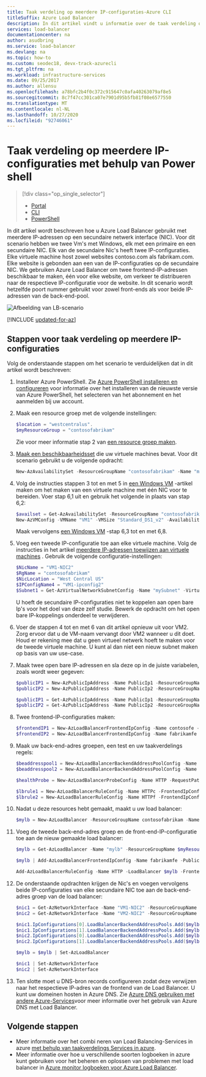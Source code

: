 ```yaml
---
title: Taak verdeling op meerdere IP-configuraties-Azure CLI
titleSuffix: Azure Load Balancer
description: In dit artikel vindt u informatie over de taak verdeling over de primaire en secundaire IP-configuraties met behulp van Azure CLI.
services: load-balancer
documentationcenter: na
author: asudbring
ms.service: load-balancer
ms.devlang: na
ms.topic: how-to
ms.custom: seodec18, devx-track-azurecli
ms.tgt_pltfrm: na
ms.workload: infrastructure-services
ms.date: 09/25/2017
ms.author: allensu
ms.openlocfilehash: a78bfc2b4f0c372c915647c0afa40263079af8e5
ms.sourcegitcommit: 8c7f47cc301ca07e7901d95b5fb81f08e6577550
ms.translationtype: MT
ms.contentlocale: nl-NL
ms.lasthandoff: 10/27/2020
ms.locfileid: "92746061"
---
```

# <a name="load-balancing-on-multiple-ip-configurations-using-powershell"></a>Taak verdeling op meerdere IP-configuraties met behulp van Power shell

> [!div class="op_single_selector"]
> * [Portal](load-balancer-multiple-ip.md)
> * [CLI](load-balancer-multiple-ip-cli.md)
> * [PowerShell](load-balancer-multiple-ip-powershell.md)


In dit artikel wordt beschreven hoe u Azure Load Balancer gebruikt met meerdere IP-adressen op een secundaire netwerk interface (NIC). Voor dit scenario hebben we twee Vm's met Windows, elk met een primaire en een secundaire NIC. Elk van de secundaire Nic's heeft twee IP-configuraties. Elke virtuele machine host zowel websites contoso.com als fabrikam.com. Elke website is gebonden aan een van de IP-configuraties op de secundaire NIC. We gebruiken Azure Load Balancer om twee frontend-IP-adressen beschikbaar te maken, één voor elke website, om verkeer te distribueren naar de respectieve IP-configuratie voor de website. In dit scenario wordt hetzelfde poort nummer gebruikt voor zowel front-ends als voor beide IP-adressen van de back-end-pool.

![Afbeelding van LB-scenario](./media/load-balancer-multiple-ip/lb-multi-ip.PNG)

[!INCLUDE [updated-for-az](../../includes/updated-for-az.md)]

## <a name="steps-to-load-balance-on-multiple-ip-configurations"></a>Stappen voor taak verdeling op meerdere IP-configuraties

Volg de onderstaande stappen om het scenario te verduidelijken dat in dit artikel wordt beschreven:

1. Installeer Azure PowerShell. Zie [Azure PowerShell installeren en configureren](/powershell/azure/) voor informatie over het installeren van de nieuwste versie van Azure PowerShell, het selecteren van het abonnement en het aanmelden bij uw account.
2. Maak een resource groep met de volgende instellingen:

    ```powershell
    $location = "westcentralus".
    $myResourceGroup = "contosofabrikam"
    ```

    Zie voor meer informatie stap 2 van [een resource groep maken](../virtual-machines/scripts/virtual-machines-windows-powershell-sample-create-vm.md?toc=%2fazure%2fload-balancer%2ftoc.json).

3. [Maak een beschikbaarheidsset](../virtual-machines/windows/tutorial-availability-sets.md?toc=%2fazure%2fload-balancer%2ftoc.json) die uw virtuele machines bevat. Voor dit scenario gebruikt u de volgende opdracht:

    ```powershell
    New-AzAvailabilitySet -ResourceGroupName "contosofabrikam" -Name "myAvailset" -Location "West Central US"
    ```

4. Volg de instructies stappen 3 tot en met 5 in [een Windows VM](../virtual-machines/scripts/virtual-machines-windows-powershell-sample-create-vm.md?toc=%2fazure%2fload-balancer%2ftoc.json) -artikel maken om het maken van een virtuele machine met één NIC voor te bereiden. Voer stap 6,1 uit en gebruik het volgende in plaats van stap 6,2:

    ```powershell
    $availset = Get-AzAvailabilitySet -ResourceGroupName "contosofabrikam" -Name "myAvailset"
    New-AzVMConfig -VMName "VM1" -VMSize "Standard_DS1_v2" -AvailabilitySetId $availset.Id
    ```

    Maak vervolgens [een Windows VM](../virtual-machines/scripts/virtual-machines-windows-powershell-sample-create-vm.md?toc=%2fazure%2fload-balancer%2ftoc.json) -stap 6,3 tot en met 6,8.

5. Voeg een tweede IP-configuratie toe aan elke virtuele machine. Volg de instructies in het artikel [meerdere IP-adressen toewijzen aan virtuele machines](../virtual-network/virtual-network-multiple-ip-addresses-powershell.md#add) . Gebruik de volgende configuratie-instellingen:

    ```powershell
    $NicName = "VM1-NIC2"
    $RgName = "contosofabrikam"
    $NicLocation = "West Central US"
    $IPConfigName4 = "VM1-ipconfig2"
    $Subnet1 = Get-AzVirtualNetworkSubnetConfig -Name "mySubnet" -VirtualNetwork $myVnet
    ```

    U hoeft de secundaire IP-configuraties niet te koppelen aan open bare Ip's voor het doel van deze zelf studie. Bewerk de opdracht om het open bare IP-koppelings onderdeel te verwijderen.

6. Voer de stappen 4 tot en met 6 van dit artikel opnieuw uit voor VM2. Zorg ervoor dat u de VM-naam vervangt door VM2 wanneer u dit doet. Houd er rekening mee dat u geen virtueel netwerk hoeft te maken voor de tweede virtuele machine. U kunt al dan niet een nieuw subnet maken op basis van uw use-case.

7. Maak twee open bare IP-adressen en sla deze op in de juiste variabelen, zoals wordt weer gegeven:

    ```powershell
    $publicIP1 = New-AzPublicIpAddress -Name PublicIp1 -ResourceGroupName contosofabrikam -Location 'West Central US' -AllocationMethod Dynamic -DomainNameLabel contoso
    $publicIP2 = New-AzPublicIpAddress -Name PublicIp2 -ResourceGroupName contosofabrikam -Location 'West Central US' -AllocationMethod Dynamic -DomainNameLabel fabrikam

    $publicIP1 = Get-AzPublicIpAddress -Name PublicIp1 -ResourceGroupName contosofabrikam
    $publicIP2 = Get-AzPublicIpAddress -Name PublicIp2 -ResourceGroupName contosofabrikam
    ```

8. Twee frontend-IP-configuraties maken:

    ```powershell
    $frontendIP1 = New-AzLoadBalancerFrontendIpConfig -Name contosofe -PublicIpAddress $publicIP1
    $frontendIP2 = New-AzLoadBalancerFrontendIpConfig -Name fabrikamfe -PublicIpAddress $publicIP2
    ```

9. Maak uw back-end-adres groepen, een test en uw taakverdelings regels:

    ```powershell
    $beaddresspool1 = New-AzLoadBalancerBackendAddressPoolConfig -Name contosopool
    $beaddresspool2 = New-AzLoadBalancerBackendAddressPoolConfig -Name fabrikampool

    $healthProbe = New-AzLoadBalancerProbeConfig -Name HTTP -RequestPath 'index.html' -Protocol http -Port 80 -IntervalInSeconds 15 -ProbeCount 2

    $lbrule1 = New-AzLoadBalancerRuleConfig -Name HTTPc -FrontendIpConfiguration $frontendIP1 -BackendAddressPool $beaddresspool1 -Probe $healthprobe -Protocol Tcp -FrontendPort 80 -BackendPort 80
    $lbrule2 = New-AzLoadBalancerRuleConfig -Name HTTPf -FrontendIpConfiguration $frontendIP2 -BackendAddressPool $beaddresspool2 -Probe $healthprobe -Protocol Tcp -FrontendPort 80 -BackendPort 80
    ```

10. Nadat u deze resources hebt gemaakt, maakt u uw load balancer:

    ```powershell
    $mylb = New-AzLoadBalancer -ResourceGroupName contosofabrikam -Name mylb -Location 'West Central US' -FrontendIpConfiguration $frontendIP1 -LoadBalancingRule $lbrule -BackendAddressPool $beAddressPool -Probe $healthProbe
    ```

11. Voeg de tweede back-end-adres groep en de front-end-IP-configuratie toe aan de nieuw gemaakte load balancer:

    ```powershell
    $mylb = Get-AzLoadBalancer -Name "mylb" -ResourceGroupName $myResourceGroup | Add-AzLoadBalancerBackendAddressPoolConfig -Name fabrikampool | Set-AzLoadBalancer

    $mylb | Add-AzLoadBalancerFrontendIpConfig -Name fabrikamfe -PublicIpAddress $publicIP2 | Set-AzLoadBalancer
    
    Add-AzLoadBalancerRuleConfig -Name HTTP -LoadBalancer $mylb -FrontendIpConfiguration $frontendIP2 -BackendAddressPool $beaddresspool2 -Probe $healthProbe -Protocol Tcp -FrontendPort 80 -BackendPort 80 | Set-AzLoadBalancer
    ```

12. De onderstaande opdrachten krijgen de Nic's en voegen vervolgens beide IP-configuraties van elke secundaire NIC toe aan de back-end-adres groep van de load balancer:

    ```powershell
    $nic1 = Get-AzNetworkInterface -Name "VM1-NIC2" -ResourceGroupName "MyResourcegroup";
    $nic2 = Get-AzNetworkInterface -Name "VM2-NIC2" -ResourceGroupName "MyResourcegroup";

    $nic1.IpConfigurations[0].LoadBalancerBackendAddressPools.Add($mylb.BackendAddressPools[0]);
    $nic1.IpConfigurations[1].LoadBalancerBackendAddressPools.Add($mylb.BackendAddressPools[1]);
    $nic2.IpConfigurations[0].LoadBalancerBackendAddressPools.Add($mylb.BackendAddressPools[0]);
    $nic2.IpConfigurations[1].LoadBalancerBackendAddressPools.Add($mylb.BackendAddressPools[1]);

    $mylb = $mylb | Set-AzLoadBalancer

    $nic1 | Set-AzNetworkInterface
    $nic2 | Set-AzNetworkInterface
    ```

13. Ten slotte moet u DNS-bron records configureren zodat deze verwijzen naar het respectieve IP-adres van de frontend van de Load Balancer. U kunt uw domeinen hosten in Azure DNS. Zie [Azure DNS gebruiken met andere Azure-Services](../dns/dns-for-azure-services.md)voor meer informatie over het gebruik van Azure DNS met Load Balancer.

## <a name="next-steps"></a>Volgende stappen
- Meer informatie over het combi neren van Load Balancing-Services in azure [met behulp van taakverdelings Services in azure](../traffic-manager/traffic-manager-load-balancing-azure.md).
- Meer informatie over hoe u verschillende soorten logboeken in azure kunt gebruiken voor het beheren en oplossen van problemen met load balancer in [Azure monitor logboeken voor Azure Load Balancer](../load-balancer/load-balancer-monitor-log.md).
